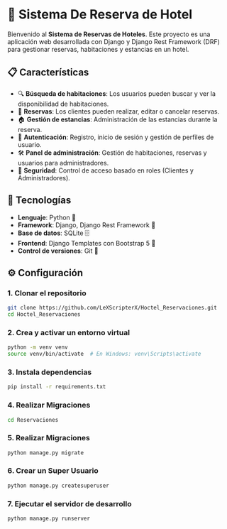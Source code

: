 # 🏨 Sistema De Reserva de Hotel

Bienvenido al **Sistema de Reservas de Hoteles**. Este proyecto es una aplicación web desarrollada con Django y Django Rest Framework (DRF) para gestionar reservas, habitaciones y estancias en un hotel.

## 📋 Características

- 🔍 **Búsqueda de habitaciones**: Los usuarios pueden buscar y ver la disponibilidad de habitaciones.
- 📅 **Reservas**: Los clientes pueden realizar, editar o cancelar reservas.
- 🏠 **Gestión de estancias**: Administración de las estancias durante la reserva.
- 👤 **Autenticación**: Registro, inicio de sesión y gestión de perfiles de usuario.
- 🛠 **Panel de administración**: Gestión de habitaciones, reservas y usuarios para administradores.
- 🔐 **Seguridad**: Control de acceso basado en roles (Clientes y Administradores).

## 🚀 Tecnologías

- **Lenguaje**: Python 🐍
- **Framework**: Django, Django Rest Framework 🧰
- **Base de datos**: SQLite 🗄️
- **Frontend**: Django Templates con Bootstrap 5 🎨
- **Control de versiones**: Git 📂

## ⚙️ Configuración

### 1. Clonar el repositorio

```bash
git clone https://github.com/LeXScripterX/Hoctel_Reservaciones.git
cd Hoctel_Reservaciones
```

### 2. Crea y activar un entorno virtual

```bash
python -m venv venv
source venv/bin/activate  # En Windows: venv\Scripts\activate
```

### 3. Instala dependencias
```bash
pip install -r requirements.txt
```

### 4. Realizar Migraciones
```bash
cd Reservaciones

```

### 5. Realizar Migraciones
```bash
python manage.py migrate

```

### 6. Crear un Super Usuario
```bash
python manage.py createsuperuser
```

### 7. Ejecutar el servidor de desarrollo
```bash
python manage.py runserver
```
